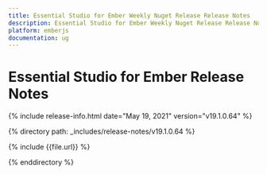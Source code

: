 ```yaml
---
title: Essential Studio for Ember Weekly Nuget Release Release Notes  
description: Essential Studio for Ember Weekly Nuget Release Release Notes  
platform: emberjs
documentation: ug
---
```


# Essential Studio for Ember  Release Notes  

{% include release-info.html date="May 19, 2021"  version="v19.1.0.64" %} 


{% directory path: _includes/release-notes/v19.1.0.64
 %}

{% include {{file.url}} %}

{% enddirectory %}